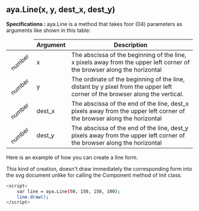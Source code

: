 ## aya.Line(x, y, dest_x, dest_y)

<style>
.empty-space{
    visibility:hidden;
    display:inline-block;
    border:none;
}
.table_1 .thead-row {
    border-top:none;
}
.type_style{
    transform:rotate(-40deg);
}
</style>
<body>
<b>Specifications : </b>  aya.Line is a method that takes foor (04) parameters as arguments like shown in this table:

<table class='table_1'>
    <thead>
    <tr class="thead-row">
        <th class="empty-space"></th>
        <th>Argument</th>
        <th>Description</th>
    </tr>
    </thead>
    <tbody>
    <tr>
        <td class="type_style">number</td>
        <td>x</td>
        <td>The abscissa of the beginning of the line, x pixels away from the upper left corner of the browser along the horizontal
        </td>
    </tr>
    <tr>
        <td class="type_style">number</td>
        <td>y</td>
        <td>The ordinate of the beginning of the line, distant by y pixel from the upper left corner of the browser along the vertical.</td>
    </tr>
     <tr>
        <td class="type_style">number</td>
        <td>dest_x</td>
        <td>The abscissa of the end of the line, dest_x pixels away from the upper left corner of the browser along the horizontal
        </td>
    </tr>
     <tr>
        <td class="type_style">number</td>
        <td>dest_y</td>
        <td>The abscissa of the end of the line, dest_y pixels away from the upper left corner of the browser along the horizontal
        </td>
    </tr>
    </tbody>
</table>
</body>

Here is an example of how you can create a line form.
<p>This kind of creation, doesn't draw immediately the corresponding form into the svg document unlike for calling the Component method of Init class.</p>

```sh
<script>
    var line = aya.Line(50, 150, 150, 100);
    line.draw();
</script>
```